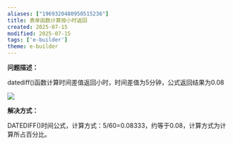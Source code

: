 ```yaml
---
aliases: ["1969320480950515236"]
title: 表单函数计算按小时返回
created: 2025-07-15
modified: 2025-07-15
tags: ['e-builder']
theme: e-builder
---
```


**问题描述：**

datediff()函数计算时间差值返回小时，时间差值为5分钟，公式返回结果为0.08

![](https://myhelpdoc.oss-cn-heyuan.aliyuncs.com/mdimages/d5e58cce0a1a2ded0441d1dc5a9c4997.jpg)

**解决方式：**

DATEDIFF()时间公式，计算方式：5/60=0.08333，约等于0.08，计算方式为计算所占百分比。

